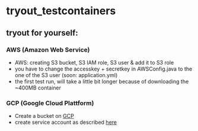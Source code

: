 # tryout_testcontainers

## tryout for yourself:

### AWS (Amazon Web Service)
- AWS: creating S3 bucket, S3 IAM role, S3 user & add it to S3 role
- you have to change the accesskey + secretkey in AWSConfig.java to the one of the S3 user (soon: application.yml)
- the first test run, will take a little bit longer because of downloading the ~400MB container

### GCP (Google Cloud Plattform)
- Create a bucket on [GCP](https://console.cloud.google.com/storage/create-bucket)
- create service account as described [here](https://www.baeldung.com/java-google-cloud-storage) 
